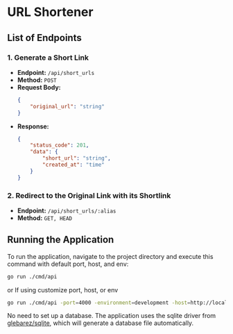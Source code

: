 # URL Shortener

## List of Endpoints

### 1. Generate a Short Link
- **Endpoint:** `/api/short_urls`
- **Method:** `POST`
- **Request Body:**
    ```json
    {
        "original_url": "string"
    }
    ```
- **Response:**
    ```json
    {
        "status_code": 201,
        "data": {
            "short_url": "string",
            "created_at": "time"
        }
    }
    ```

### 2. Redirect to the Original Link with its Shortlink
- **Endpoint:** `/api/short_urls/:alias`
- **Method:** `GET, HEAD`

## Running the Application

To run the application, navigate to the project directory and execute this command with default port, host, and env:

```sh
go run ./cmd/api 
```

or If using customize port, host, or env 

```sh
go run ./cmd/api -port=4000 -environment=development -host=http://localhost 
```

No need to set up a database. The application uses the sqlite driver from [glebarez/sqlite](https://github.com/glebarez/sqlite), which will generate a database file automatically.